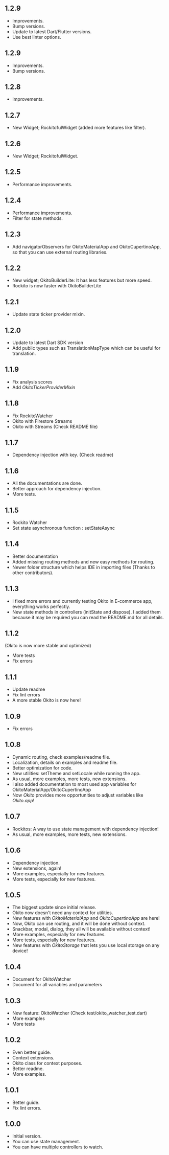 ## 1.2.9

- Improvements.
- Bump versions.
- Update to latest Dart/Flutter versions.
- Use best linter options.

## 1.2.9

- Improvements.
- Bump versions.

## 1.2.8

- Improvements.

## 1.2.7

- New Widget; RockitofulWidget (added more features like filter).

## 1.2.6

- New Widget; RockitofulWidget.

## 1.2.5

- Performance improvements.

## 1.2.4

- Performance improvements.
- Filter for state methods.

## 1.2.3

- Add navigatorObservers for OkitoMaterialApp and OkitoCupertinoApp, so that you can use external routing libraries.

## 1.2.2

- New widget; OkitoBuilderLite: It has less features but more speed.
- Rockito is now faster with OkitoBuilderLite


## 1.2.1

- Update state ticker provider mixin.

## 1.2.0

- Update to latest Dart SDK version
- Add public types such as TranslationMapType which can be useful for translation.

## 1.1.9

- Fix analysis scores
- Add _OkitoTickerProviderMixin_

## 1.1.8

- Fix RockitoWatcher
- Okito with Firestore Streams
- Okito with Streams (Check README file)

## 1.1.7

- Dependency injection with key. (Check readme)

## 1.1.6

- All the documentations are done.
- Better approach for dependency injection.
- More tests.

## 1.1.5

- Rockito Watcher
- Set state asynchronous function : setStateAsync

## 1.1.4

- Better documentation
- Added missing routing methods and new easy methods for routing.
- Newer folder structure which helps IDE in importing files (Thanks to other contributors).

## 1.1.3

- I fixed more errors and currently testing Okito in E-commerce app, everything works perfectly.
- New state methods in controllers (initState and dispose). I added them because it may be required
  you can read the README.md for all details.

## 1.1.2

(Okito is now more stable and optimized)

- More tests
- Fix errors

## 1.1.1

- Update readme
- Fix lint errors
- A more stable Okito is now here!

## 1.0.9

- Fix errors

## 1.0.8

- Dynamic routing, check examples/readme file.
- Localization, details on examples and readme file.
- Better optimization for code.
- New utilities: setTheme and setLocale while running the app.
- As usual, more examples, more tests, new extensions.
- I also added documentation to most used app variables for OkitoMaterialApp/OkitoCupertinoApp
- Now _Okito_ provides more opportunities to adjust variables like _Okito.app_!

## 1.0.7

- Rockitos: A way to use state management with dependency injection!
- As usual, more examples, more tests, new extensions.

## 1.0.6

- Dependency injection.
- New extensions, again!
- More examples, especially for new features.
- More tests, especially for new features.

## 1.0.5

- The biggest update since initial release.
- Okito now doesn't need any context for utilities.
- New features with _OkitoMaterialApp_ and _OkitoCupertinoApp_ are here!
- Now, Okito can use routing, and it will be done without context.
- Snackbar, modal, dialog, they all will be available without context!
- More examples, especially for new features.
- More tests, especially for new features.
- New features with _OkitoStorage_ that lets you use local storage on any device!

## 1.0.4

- Document for OkitoWatcher
- Document for all variables and parameters

## 1.0.3

- New feature: OkitoWatcher (Check test/okito_watcher_test.dart)
- More examples
- More tests

## 1.0.2

- Even better guide.
- Context extensions.
- Okito class for context purposes.
- Better readme.
- More examples.

## 1.0.1

- Better guide.
- Fix lint errors.

## 1.0.0

- Initial version.
- You can use state management.
- You can have multiple controllers to watch.
